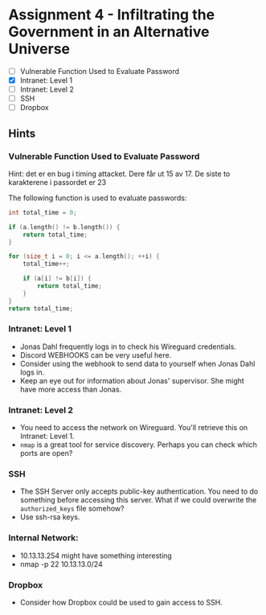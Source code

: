 # Assignment 4 - Infiltrating the Government in an Alternative Universe

- [ ] Vulnerable Function Used to Evaluate Password
- [x] Intranet: Level 1
- [ ] Intranet: Level 2
- [ ] SSH
- [ ] Dropbox

## Hints

### Vulnerable Function Used to Evaluate Password

Hint:  det er en bug i timing attacket. Dere får ut 15 av 17. De siste to karakterene i passordet er 23

The following function is used to evaluate passwords:

```c++
int total_time = 0;

if (a.length() != b.length()) {
    return total_time;
}

for (size_t i = 0; i <= a.length(); ++i) {
    total_time++;

    if (a[i] != b[i]) {
        return total_time;
    }
}
return total_time;
```

### Intranet: Level 1

- Jonas Dahl frequently logs in to check his Wireguard credentials.
- Discord WEBHOOKS can be very useful here.
- Consider using the webhook to send data to yourself when Jonas Dahl logs in.
- Keep an eye out for information about Jonas' supervisor. She might have more access than Jonas.

### Intranet: Level 2

- You need to access the network on Wireguard. You'll retrieve this on Intranet: Level 1.
- `nmap` is a great tool for service discovery. Perhaps you can check which ports are open?

### SSH

- The SSH Server only accepts public-key authentication. You need to do something before accessing this server. What if we could overwrite the `authorized_keys` file somehow?
- Use ssh-rsa keys.

### Internal Network:
- 10.13.13.254 might have something interesting
- nmap -p 22 10.13.13.0/24

### Dropbox

- Consider how Dropbox could be used to gain access to SSH.
